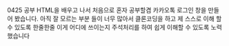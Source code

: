 0425 공부 HTML을 배우고 나서 처음으로 혼자 공부할겸 카카오톡 로그인 창을 만들어 봤습니다.
아직 잘 모르는 부분 들이 너무 많아서 클론코딩을 하고 제 스스로 이해 할 수 있도록
한줄한줄 이게 어디에 쓰이는지 주석처리를 하여 쉽게 이해할 수 있도록 노력했습니다
